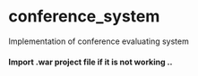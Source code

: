 # conference_system
Implementation of conference evaluating system 


#### Import .war project file if it is not working ..
